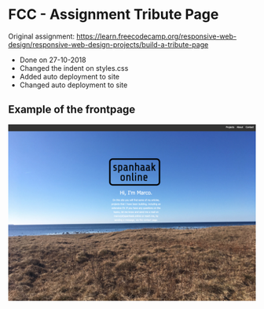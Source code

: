 # FCC - Assignment Tribute Page
Original assignment: https://learn.freecodecamp.org/responsive-web-design/responsive-web-design-projects/build-a-tribute-page<br>
- Done on 27-10-2018<br>
- Changed the indent on styles.css<br>
- Added auto deployment to site<br>
- Changed auto deployment to site<br>

## Example of the frontpage
![Frontpage example](https://github.com/Spanhaak/spanhaak.online/blob/master/img/ss-frontpage.png?raw=true "Frontpage screenshot")
